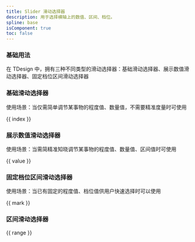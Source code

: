 ```yaml
---
title: Slider 滑动选择器
description: 用于选择横轴上的数值、区间、档位。
spline: base
isComponent: true
toc: false
---
```


### 基础用法

在 TDesign 中，拥有三种不同类型的滑动选择器：基础滑动选择器、展示数值滑动选择器、固定档位区间滑动选择器

### 基础滑动选择器

使用场景：当仅需简单调节某事物的程度值、数量值，不需要精准度量时可使用

{{ index }}

### 展示数值滑动选择器

使用场景：当需简精准知晓调节某事物的程度值、数量值、区间值时可使用

{{ value }}

### 固定档位区间滑动选择器

使用场景：当已有固定的程度值、档位值供用户快速选择时可以使用

{{ mark }}

### 区间滑动选择器

{{ range }}
